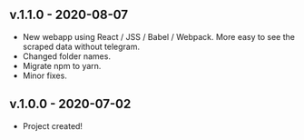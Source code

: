 ## v.1.1.0 - 2020-08-07

-   New webapp using React / JSS / Babel / Webpack. More easy to see the scraped data without telegram.
-   Changed folder names.
-   Migrate npm to yarn.
-   Minor fixes.

## v.1.0.0 - 2020-07-02

-   Project created!
